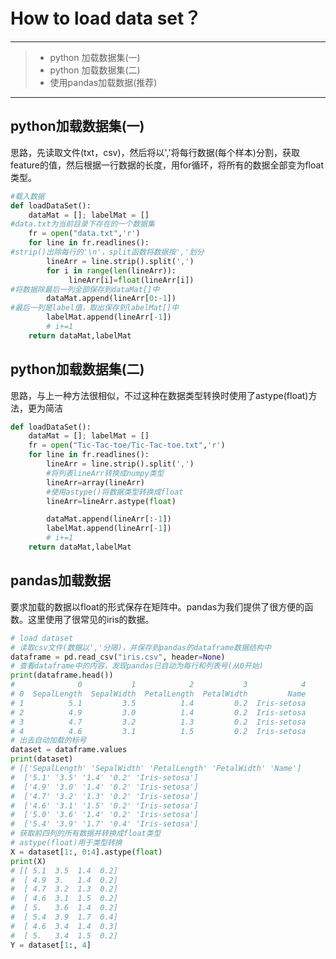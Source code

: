 # How to load data set？

---

> * python 加载数据集(一)
> * python 加载数据集(二)
> * 使用pandas加载数据(推荐)

---

## python加载数据集(一)

思路，先读取文件(txt，csv)，然后将以','将每行数据(每个样本)分割，获取feature的值，然后根据一行数据的长度，用for循环，将所有的数据全部变为float类型。

```python
#载入数据
def loadDataSet():
    dataMat = []; labelMat = []
#data.txt为当前目录下存在的一个数据集
    fr = open("data.txt",'r')
    for line in fr.readlines():
#strip()出除每行的'\n'，split函数将数据按','划分
        lineArr = line.strip().split(',')
        for i in range(len(lineArr)):
             lineArr[i]=float(lineArr[i])
#将数据除最后一列全部保存到dataMat[]中
        dataMat.append(lineArr[0:-1])
#最后一列是label值，取出保存到labelMat[]中
        labelMat.append(lineArr[-1])
        # i+=1
    return dataMat,labelMat
```

## python加载数据集(二)

思路，与上一种方法很相似，不过这种在数据类型转换时使用了astype(float)方法，更为简洁

```python
def loadDataSet():
    dataMat = []; labelMat = []
    fr = open("Tic-Tac-toe/Tic-Tac-toe.txt",'r')
    for line in fr.readlines():  
        lineArr = line.strip().split(',')
        #将列表lineArr转换成numpy类型
        lineArr=array(lineArr)
        #使用astype()将数据类型转换成float
        lineArr=lineArr.astype(float)

        dataMat.append(lineArr[:-1])
        labelMat.append(lineArr[-1])
        # i+=1
    return dataMat,labelMat
```



## pandas加载数据

要求加载的数据以float的形式保存在矩阵中。pandas为我们提供了很方便的函数。这里使用了很常见的iris的数据。

```python
# load dataset
# 读取csv文件(数据以','分隔)，并保存到pandas的dataframe数据结构中
dataframe = pd.read_csv("iris.csv", header=None)
# 查看dataframe中的内容，发现pandas已自动为每行和列表号(从0开始)
print(dataframe.head())
#              0           1            2           3            4
# 0  SepalLength  SepalWidth  PetalLength  PetalWidth         Name
# 1          5.1         3.5          1.4         0.2  Iris-setosa
# 2          4.9         3.0          1.4         0.2  Iris-setosa
# 3          4.7         3.2          1.3         0.2  Iris-setosa
# 4          4.6         3.1          1.5         0.2  Iris-setosa
# 出去自动加载的标号
dataset = dataframe.values
print(dataset)
# [['SepalLength' 'SepalWidth' 'PetalLength' 'PetalWidth' 'Name']
#  ['5.1' '3.5' '1.4' '0.2' 'Iris-setosa']
#  ['4.9' '3.0' '1.4' '0.2' 'Iris-setosa']
#  ['4.7' '3.2' '1.3' '0.2' 'Iris-setosa']
#  ['4.6' '3.1' '1.5' '0.2' 'Iris-setosa']
#  ['5.0' '3.6' '1.4' '0.2' 'Iris-setosa']
#  ['5.4' '3.9' '1.7' '0.4' 'Iris-setosa']
# 获取前四列的所有数据并转换成float类型
# astype(float)用于类型转换
X = dataset[1:, 0:4].astype(float)
print(X)
# [[ 5.1  3.5  1.4  0.2]
#  [ 4.9  3.   1.4  0.2]
#  [ 4.7  3.2  1.3  0.2]
#  [ 4.6  3.1  1.5  0.2]
#  [ 5.   3.6  1.4  0.2]
#  [ 5.4  3.9  1.7  0.4]
#  [ 4.6  3.4  1.4  0.3]
#  [ 5.   3.4  1.5  0.2]
Y = dataset[1:, 4]
```

